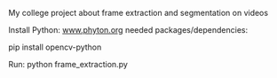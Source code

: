 My college project about frame extraction and segmentation on videos

Install Python: www.phyton.org
needed packages/dependencies:

pip install opencv-python

Run:
python frame_extraction.py
